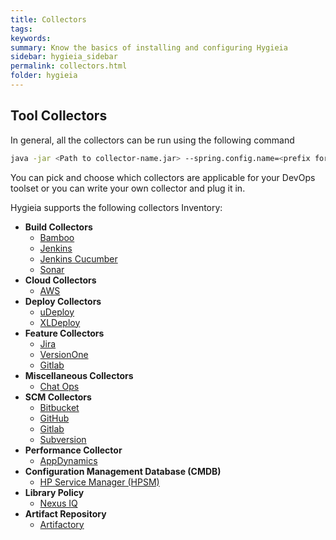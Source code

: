 ```yaml
---
title: Collectors
tags:
keywords:
summary: Know the basics of installing and configuring Hygieia 
sidebar: hygieia_sidebar
permalink: collectors.html
folder: hygieia
---
```


## Tool Collectors
In general, all the collectors can be run using the following command
```bash
java -jar <Path to collector-name.jar> --spring.config.name=<prefix for properties> --spring.config.location=<path to properties file location>
```

You can pick and choose which collectors are applicable for your DevOps toolset or you can write your own collector and plug it in.

Hygieia supports the following collectors Inventory:

- **Build Collectors**
  - [Bamboo](build/bamboo.md)
  - [Jenkins](build/jenkins.md)
  - [Jenkins Cucumber](build/jenkins-cucumber.md)
  - [Sonar](build/sonar.md)
- **Cloud Collectors**
  - [AWS](cloud/aws.md)
- **Deploy Collectors**
  - [uDeploy](deploy/udeploy.md)
  - [XLDeploy](deploy/xldeploy.md)
- **Feature Collectors**
  - [Jira](feature/jira.md)
  - [VersionOne](feature/versionone.md)
  - [Gitlab](feature/feature-gitlab.md)
- **Miscellaneous Collectors**
  - [Chat Ops](misc/chat-ops.md)
- **SCM Collectors** 
  - [Bitbucket](scm/bitbucket.md)
  - [GitHub](scm/github.md)
  - [Gitlab](scm/gitlab.md)
  - [Subversion](scm/subversion.md)
- **Performance Collector**
  - [AppDynamics](performance/appdynamics.md)
- **Configuration Management Database (CMDB)**
  - [HP Service Manager (HPSM)](cmdb/hpsm.md)
- **Library Policy**
  - [Nexus IQ](library-policy/nexus-iq-collector.md)
- **Artifact Repository**
  - [Artifactory](artifact/artifactory.md)
